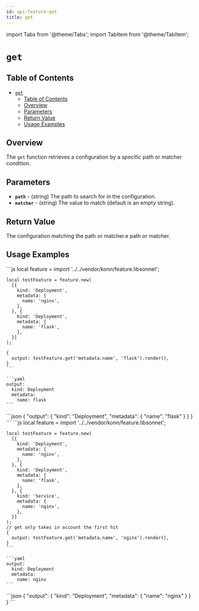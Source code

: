 ```yaml
---
id: api-feature-get
title: get
---
```


import Tabs from '@theme/Tabs';
import TabItem from '@theme/TabItem';

# `get`

## Table of Contents
- [`get`](#get)
  - [Table of Contents](#table-of-contents)
  - [Overview](#overview)
  - [Parameters](#parameters)
  - [Return Value](#return-value)
  - [Usage Examples](#usage-examples)

## Overview
The `get` function retrieves a configuration by a specific path or matcher condition.

## Parameters
- **`path`** - (string) The path to search for in the configuration.
- **`matcher`** - (string) The value to match (default is an empty string).

## Return Value
The configuration matching the path or matcher.e path or matcher.

## Usage Examples

<Tabs>
    <TabItem value="jsonnet" label="Jsonnet" default>
    ```js
    local feature = import '../../vendor/konn/feature.libsonnet';

    local testFeature = feature.new(
      [{
        kind: 'Deployment',
        metadata: {
          name: 'nginx',
        },
      }, {
        kind: 'Deployment',
        metadata: {
          name: 'flask',
        },
      }]
    );

    {
      output: testFeature.get('metadata.name', 'flask').render(),
    }
    ```
  </TabItem>
  <TabItem value="yaml" label="YAML Output">

    ```yaml
    output:
      kind: Deployment
      metadata:
        name: flask
    ```
  </TabItem>
  <TabItem value="json" label="JSON Output">
    ```json
    {
       "output": {
          "kind": "Deployment",
          "metadata": {
             "name": "flask"
          }
       }
    }
    ```  
    </TabItem>
</Tabs>


<Tabs>
    <TabItem value="jsonnet" label="Jsonnet" default>
    ```js
    local feature = import '../../vendor/konn/feature.libsonnet';

    local testFeature = feature.new(
      [{
        kind: 'Deployment',
        metadata: {
          name: 'nginx',
        },
      }, {
        kind: 'Deployment',
        metadata: {
          name: 'flask',
        },
      }, {
        kind: 'Service',
        metadata: {
          name: 'nginx',
        },
      }]
    );
    // get only takes in account the first hit
    {
      output: testFeature.get('metadata.name', 'nginx').render(),
    }
    ```
  </TabItem>
  <TabItem value="yaml" label="YAML Output">

    ```yaml
    output:
      kind: Deployment
      metadata:
        name: nginx
    ```
  </TabItem>
  <TabItem value="json" label="JSON Output">
    ```json
    {
       "output": {
          "kind": "Deployment",
          "metadata": {
             "name": "nginx"
          }
       }
    }
    ```  
    </TabItem>
</Tabs>